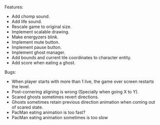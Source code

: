 Features:

- Add chomp sound.
- Add life sound.
- Rescale game to original size.
- Implement scalable drawing.
- Make energyzers blink.
- Implement mute button.
- Implement pause button.
- Implement ghost manager.
- Add bounds and current tile coordinates to character entity.
- Add score when eating a ghost.

Bugs:

- When player starts with more than 1 live, the game over screen restarts the level.
- Post-cornering aligning is wrong (Specially when going X to Y).
- Scared ghosts sometimes revert directions.
- Ghosts sometimes retain previous direction animation when coming out of scared state.
- PacMan eating animation is too fast?
- PacMan eating animation sometimes is too slow